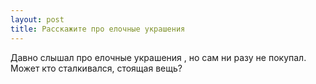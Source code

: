 ```yaml
---
layout: post 
title: Расскажите про елочные украшения 
--- 
```

Давно слышал про елочные украшения , но сам ни разу не покупал. Может кто сталкивался, стоящая вещь?